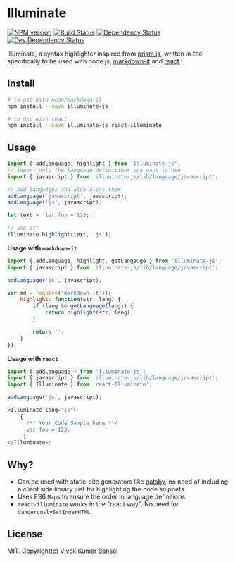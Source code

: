 # Illuminate

[![NPM version][npm-image]][npm-url] [![Build Status][travis-image]][travis-url]
[![Dependency Status][deps-image]][deps-url]
[![Dev Dependency Status][dev-deps-image]][dev-deps-url]

Illuminate, a syntax highlighter inspired from [prism.js](http://prismjs.com), written in `ES6`
specifically to be used with node.js, [markdown-it](https://github.com/markdown-it/markdown-it) and
[react](http://facebook.github.io/react/) !

## Install

```bash
# to use with node/markdown-it
npm install --save illuminate-js

# to use with react
npm install --save illuminate-js react-illuminate
```

## Usage

```js
import { addLanguage, highlight } from 'illuminate-js';
// import only the language definitions you want to use
import { javascript } from 'illuminate-js/lib/language/javascript';

// Add languages and also alias them
addLanguage('javascript', javascript);
addLanguage('js', javascript);

let text = 'let foo = 123;';

// use it!
illuminate.highlight(text, 'js');
```

**Usage with `markdown-it`**

```js
import { addLanguage, highlight, getLangauge } from 'illuminate-js';
import { javascript } from 'illuminate-js/lib/language/javascript';

addLanguage('js', javascript);

var md = require('markdown-it')({
    highlight: function(str, lang) {
        if (lang && getLanguage(lang)) {
            return highlight(str, lang);
        }

        return '';
    }
});
```

**Usage with `react`**

```js
import { addLanguage } from 'illuminate-js';
import { javascript } from 'illuminate-js/lib/language/javascript';
import { Illuminate } from 'react-Illuminate';

addLanguage('js', javascript);

<Illuminate lang="js">
    {`
      /** Your Code Sample here **/
      var foo = 123;
    `}
</Illuminate>;
```

## Why?

* Can be used with static-site generators like [gatsby](https://github.com/gatsbyjs/gatsby), no need
  of including a client side library just for highlighting the code snippets.
* Uses ES6 `Map`s to ensure the order in language definitions.
* `react-illuminate` works in the "react way". No need for `dangerouslySetInnerHTML`.

## License

MIT. Copyright(c) [Vivek Kumar Bansal](http://vkbansal.me/)

[npm-url]: https://npmjs.org/package/illuminate-js
[npm-image]: http://img.shields.io/npm/v/illuminate-js.svg?style=flat-square
[travis-url]: https://travis-ci.org/vkbansal/illuminate-js
[travis-image]: http://img.shields.io/travis/vkbansal/illuminate-js/master.svg?style=flat-square
[deps-url]: https://david-dm.org/vkbansal/illuminate-js
[deps-image]: https://img.shields.io/david/vkbansal/illuminate-js.svg?style=flat-square
[dev-deps-url]: https://david-dm.org/vkbansal/illuminate-js
[dev-deps-image]: https://img.shields.io/david/dev/vkbansal/illuminate-js.svg?style=flat-square
